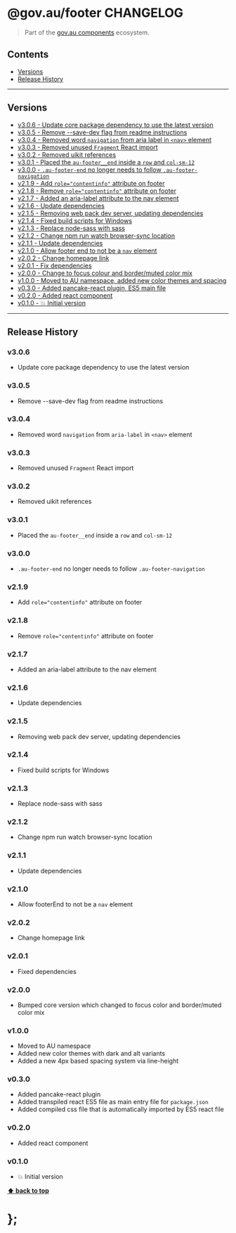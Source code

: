@gov.au/footer CHANGELOG
======================

> Part of the [gov.au components](https://github.com/govau/design-system-components/) ecosystem.


## Contents

* [Versions](#install)
* [Release History](#release-history)


----------------------------------------------------------------------------------------------------------------------------------------------------------------


## Versions

* [v3.0.6 - Update core package dependency to use the latest version](#v306)
* [v3.0.5 - Remove --save-dev flag from readme instructions](#v305)
* [v3.0.4 - Removed word `navigation` from aria label in `<nav>` element](#v304)
* [v3.0.3 - Removed unused `Fragment` React import](#v303)
* [v3.0.2 - Removed uikit references](#v302)
* [v3.0.1 - Placed the `au-footer__end` inside a `row` and `col-sm-12`](#v301)
* [v3.0.0 - `.au-footer-end` no longer needs to follow `.au-footer-navigation`](#v300)
* [v2.1.9 - Add `role="contentinfo"` attribute on footer](#v219)
* [v2.1.8 - Remove `role="contentinfo"` attribute on footer](#v218)
* [v2.1.7 - Added an aria-label attribute to the nav element](#v217)
* [v2.1.6 - Update dependencies](#v216)
* [v2.1.5 - Removing web pack dev server, updating dependencies](#v215)
* [v2.1.4 - Fixed build scripts for Windows](#v214)
* [v2.1.3 - Replace node-sass with sass](#v213)
* [v2.1.2 - Change npm run watch browser-sync location](#v212)
* [v2.1.1 - Update dependencies](#v211)
* [v2.1.0 - Allow footer end to not be a `nav` element](#v210)
* [v2.0.2 - Change homepage link](#v202)
* [v2.0.1 - Fix dependencies](#v201)
* [v2.0.0 - Change to focus colour and border/muted color mix](#v200)
* [v1.0.0 - Moved to AU namespace, added new color themes and spacing](#v100)
* [v0.3.0 - Added pancake-react plugin, ES5 main file](#v030)
* [v0.2.0 - Added react component](#v020)
* [v0.1.0 - 💥 Initial version](#v010)


----------------------------------------------------------------------------------------------------------------------------------------------------------------


## Release History

### v3.0.6

- Update core package dependency to use the latest version


### v3.0.5

- Remove --save-dev flag from readme instructions


### v3.0.4

- Removed word `navigation` from `aria-label` in `<nav>` element


### v3.0.3

- Removed unused `Fragment` React import


### v3.0.2

- Removed uikit references


### v3.0.1

- Placed the `au-footer__end` inside a `row` and `col-sm-12`


### v3.0.0

- `.au-footer-end` no longer needs to follow `.au-footer-navigation`


### v2.1.9

- Add `role="contentinfo"` attribute on footer


### v2.1.8 

- Remove `role="contentinfo"` attribute on footer


### v2.1.7

- Added an aria-label attribute to the nav element


### v2.1.6

- Update dependencies


### v2.1.5

- Removing web pack dev server, updating dependencies


### v2.1.4

- Fixed build scripts for Windows


### v2.1.3

- Replace node-sass with sass


### v2.1.2

- Change npm run watch browser-sync location


### v2.1.1

- Update dependencies


### v2.1.0

- Allow footerEnd to not be a `nav` element


### v2.0.2

- Change homepage link


### v2.0.1

- Fixed dependencies


### v2.0.0

- Bumped core version which changed to focus color and border/muted color mix


### v1.0.0

- Moved to AU namespace
- Added new color themes with dark and alt variants
- Added a new 4px based spacing system via line-height


### v0.3.0

- Added pancake-react plugin
- Added transpiled react ES5 file as main entry file for `package.json`
- Added compiled css file that is automatically imported by ES5 react file


### v0.2.0

- Added react component


### v0.1.0

- 💥 Initial version


**[⬆ back to top](#contents)**


# };
